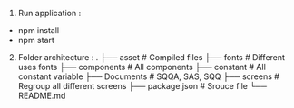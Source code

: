1. Run application :
- npm install
- npm start

2. Folder architecture :
.
├── asset              # Compiled files
    ├── fonts           # Different uses fonts
├── components                    # All components
├── constant                     # All constant variable
├── Documents                    # SQQA, SAS, SQQ
├── screens                   # Regroup all different screens
├── package.json                # Srouce file
└── README.md
